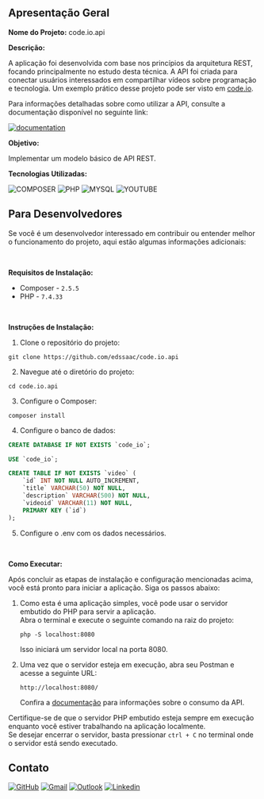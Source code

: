 ## Apresentação Geral

**Nome do Projeto:** code.io.api

**Descrição:**

A aplicação foi desenvolvida com base nos princípios da arquitetura REST, focando principalmente no estudo desta técnica. 
A API foi criada para conectar usuários interessados em compartilhar vídeos sobre programação e tecnologia. Um exemplo 
prático desse projeto pode ser visto em [code.io](https://github.com/Edssaac/code.io).

Para informações detalhadas sobre como utilizar a API, consulte a documentação disponível no seguinte link:

[![documentation](https://img.shields.io/badge/Markdown-000000?style=for-the-badge&logo=markdown&logoColor=white)](https://github.com/Edssaac/code.io.api/tree/main/system/documentation)

**Objetivo:**

Implementar um modelo básico de API REST.

**Tecnologias Utilizadas:**

![COMPOSER](https://img.shields.io/badge/Composer-885630?style=for-the-badge&logo=Composer&logoColor=white)
![PHP](https://img.shields.io/badge/PHP-777BB4?style=for-the-badge&logo=php&logoColor=white)
![MYSQL](https://img.shields.io/badge/MySQL-005C84?style=for-the-badge&logo=mysql&logoColor=white)
![YOUTUBE](https://img.shields.io/badge/YouTube_API-FF0000?style=for-the-badge&logo=youtube&logoColor=white)

## Para Desenvolvedores

Se você é um desenvolvedor interessado em contribuir ou entender melhor o funcionamento do projeto, aqui estão algumas informações adicionais:

<br>

**Requisitos de Instalação:**
- Composer - `2.5.5`
- PHP - `7.4.33`

<br>

**Instruções de Instalação:**
1. Clone o repositório do projeto:
```
git clone https://github.com/edssaac/code.io.api
```

2. Navegue até o diretório do projeto:
```
cd code.io.api
```

3. Configure o Composer:
```
composer install
```

4. Configure o banco de dados:

```sql
CREATE DATABASE IF NOT EXISTS `code_io`;

USE `code_io`;

CREATE TABLE IF NOT EXISTS `video` (
    `id` INT NOT NULL AUTO_INCREMENT,
    `title` VARCHAR(50) NOT NULL,
    `description` VARCHAR(500) NOT NULL,
    `videoid` VARCHAR(11) NOT NULL,
    PRIMARY KEY (`id`)
);
```

5. Configure o .env com os dados necessários.

<br>

**Como Executar:**

Após concluir as etapas de instalação e configuração mencionadas acima, você está pronto para iniciar a aplicação. Siga os passos abaixo:

1. Como esta é uma aplicação simples, você pode usar o servidor embutido do PHP para servir a aplicação. <br>
Abra o terminal e execute o seguinte comando na raiz do projeto:
   ```
   php -S localhost:8080
   ```
   Isso iniciará um servidor local na porta 8080.

2. Uma vez que o servidor esteja em execução, abra seu Postman e acesse a seguinte URL:
   ```
   http://localhost:8080/
   ```
   Confira a [documentação](https://github.com/Edssaac/code.io.api/tree/main/system/documentation) para informações sobre o consumo da API.

Certifique-se de que o servidor PHP embutido esteja sempre em execução enquanto você estiver trabalhando na aplicação localmente. <br>
Se desejar encerrar o servidor, basta pressionar `ctrl + C` no terminal onde o servidor está sendo executado.

## Contato

[![GitHub](https://img.shields.io/badge/GitHub-100000?style=for-the-badge&logo=github&logoColor=white)](https://github.com/edssaac)
[![Gmail](https://img.shields.io/badge/Gmail-D14836?style=for-the-badge&logo=gmail&logoColor=white)](mailto:edssaac@gmail.com)
[![Outlook](https://img.shields.io/badge/Outlook-0078D4?style=for-the-badge&logo=microsoft-outlook&logoColor=white)](mailto:edssaac@outlook.com)
[![Linkedin](https://img.shields.io/badge/LinkedIn-black.svg?style=for-the-badge&logo=linkedin&color=informational)](https://www.linkedin.com/in/edssaac/)
